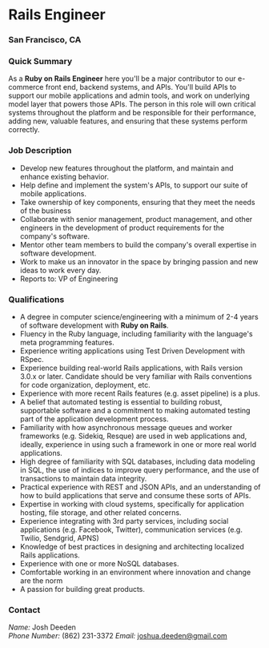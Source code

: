 # Rails Engineer
### San Francisco, CA 

### Quick Summary
As a **Ruby on Rails Engineer** here you'll be a major contributor to our  e-commerce front end, backend systems, and APIs. You'll build APIs to support our mobile applications and admin tools, and work on underlying model layer that powers those APIs. The person in this role will own critical systems throughout the platform and be responsible for their performance, adding new, valuable features, and ensuring that these systems perform correctly.  

### Job Description
+ Develop new features throughout the platform, and maintain and enhance existing behavior.
+ Help define and implement the system's APIs, to support our suite of mobile applications.
+ Take ownership of key components, ensuring that they meet the needs of the business
+ Collaborate with senior management, product management, and other engineers in the development of product requirements for the company's software.
+ Mentor other team members to build the company's overall expertise in software development.
+ Work to make us an innovator in the space by bringing passion and new ideas to work every day.
+ Reports to: VP of Engineering

### Qualifications
+ A degree in computer science/engineering with a minimum of 2-4 years of software development with **Ruby on Rails**.
+ Fluency in the Ruby language, including familiarity with the language's meta programming features.
+ Experience writing applications using Test Driven Development with RSpec.
+ Experience building real-world Rails applications, with Rails version 3.0.x or later. Candidate should be very familiar with Rails conventions for code organization, deployment, etc.
+ Experience with more recent Rails features (e.g. asset pipeline) is a plus.
+ A belief that automated testing is essential to building robust, supportable software and a commitment to making automated testing part of the application development process. 
+ Familiarity with how asynchronous message queues and worker frameworks (e.g. Sidekiq, Resque) are used in web applications and, ideally, experience in using such a framework in one or more real world applications.
+ High degree of familiarity with SQL databases, including data modeling in SQL, the use of indices to improve query performance, and the use of transactions to maintain data integrity.
+ Practical experience with REST and JSON APIs, and an understanding of how to build applications that serve and consume these sorts of APIs. 
+ Expertise in working with cloud systems, specifically for application hosting, file storage, and other related concerns.
+ Experience integrating with 3rd party services, including social applications (e.g. Facebook, Twitter), communication services (e.g. Twilio, Sendgrid, APNS)
+ Knowledge of best practices in designing and architecting localized Rails applications.
+ Experience with one or more NoSQL databases.
+ Comfortable working in an environment where innovation and change are the norm
+ A passion for building great products. 

### Contact
*Name:* Josh Deeden  
*Phone Number:* (862) 231-3372
*Email:* joshua.deeden@gmail.com
